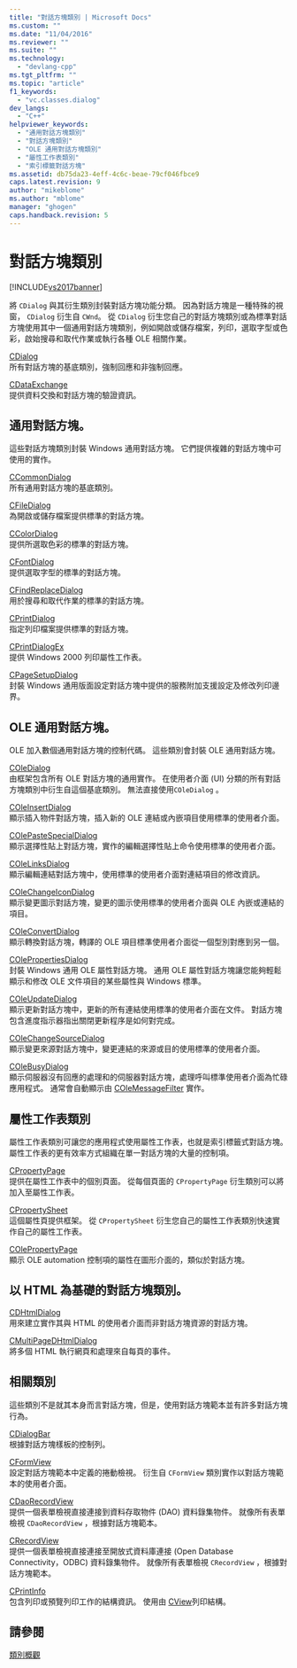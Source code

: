 ```yaml
---
title: "對話方塊類別 | Microsoft Docs"
ms.custom: ""
ms.date: "11/04/2016"
ms.reviewer: ""
ms.suite: ""
ms.technology: 
  - "devlang-cpp"
ms.tgt_pltfrm: ""
ms.topic: "article"
f1_keywords: 
  - "vc.classes.dialog"
dev_langs: 
  - "C++"
helpviewer_keywords: 
  - "通用對話方塊類別"
  - "對話方塊類別"
  - "OLE 通用對話方塊類別"
  - "屬性工作表類別"
  - "索引標籤對話方塊"
ms.assetid: db75da23-4eff-4c6c-beae-79cf046fbce9
caps.latest.revision: 9
author: "mikeblome"
ms.author: "mblome"
manager: "ghogen"
caps.handback.revision: 5
---
```

# 對話方塊類別
[!INCLUDE[vs2017banner](../assembler/inline/includes/vs2017banner.md)]

將 `CDialog` 與其衍生類別封裝對話方塊功能分類。  因為對話方塊是一種特殊的視窗， `CDialog` 衍生自 `CWnd`。  從 `CDialog` 衍生您自己的對話方塊類別或為標準對話方塊使用其中一個通用對話方塊類別，例如開啟或儲存檔案，列印，選取字型或色彩，啟始搜尋和取代作業或執行各種 OLE 相關作業。  
  
 [CDialog](../mfc/reference/cdialog-class.md)  
 所有對話方塊的基底類別，強制回應和非強制回應。  
  
 [CDataExchange](../mfc/reference/cdataexchange-class.md)  
 提供資料交換和對話方塊的驗證資訊。  
  
## 通用對話方塊。  
 這些對話方塊類別封裝 Windows 通用對話方塊。  它們提供複雜的對話方塊中可使用的實作。  
  
 [CCommonDialog](../mfc/reference/ccommondialog-class.md)  
 所有通用對話方塊的基底類別。  
  
 [CFileDialog](../mfc/reference/cfiledialog-class.md)  
 為開啟或儲存檔案提供標準的對話方塊。  
  
 [CColorDialog](../mfc/reference/ccolordialog-class.md)  
 提供所選取色彩的標準的對話方塊。  
  
 [CFontDialog](../mfc/reference/cfontdialog-class.md)  
 提供選取字型的標準的對話方塊。  
  
 [CFindReplaceDialog](../mfc/reference/cfindreplacedialog-class.md)  
 用於搜尋和取代作業的標準的對話方塊。  
  
 [CPrintDialog](../mfc/reference/cprintdialog-class.md)  
 指定列印檔案提供標準的對話方塊。  
  
 [CPrintDialogEx](../mfc/reference/cprintdialogex-class.md)  
 提供 Windows 2000 列印屬性工作表。  
  
 [CPageSetupDialog](../mfc/reference/cpagesetupdialog-class.md)  
 封裝 Windows 通用版面設定對話方塊中提供的服務附加支援設定及修改列印邊界。  
  
## OLE 通用對話方塊。  
 OLE 加入數個通用對話方塊的控制代碼。  這些類別會封裝 OLE 通用對話方塊。  
  
 [COleDialog](../mfc/reference/coledialog-class.md)  
 由框架包含所有 OLE 對話方塊的通用實作。  在使用者介面 \(UI\) 分類的所有對話方塊類別中衍生自這個基底類別。  無法直接使用`COleDialog` 。  
  
 [COleInsertDialog](../mfc/reference/coleinsertdialog-class.md)  
 顯示插入物件對話方塊，插入新的 OLE 連結或內嵌項目使用標準的使用者介面。  
  
 [COlePasteSpecialDialog](../mfc/reference/colepastespecialdialog-class.md)  
 顯示選擇性貼上對話方塊，實作的編輯選擇性貼上命令使用標準的使用者介面。  
  
 [COleLinksDialog](../mfc/reference/colelinksdialog-class.md)  
 顯示編輯連結對話方塊中，使用標準的使用者介面對連結項目的修改資訊。  
  
 [COleChangeIconDialog](../mfc/reference/colechangeicondialog-class.md)  
 顯示變更圖示對話方塊，變更的圖示使用標準的使用者介面與 OLE 內嵌或連結的項目。  
  
 [COleConvertDialog](../mfc/reference/coleconvertdialog-class.md)  
 顯示轉換對話方塊，轉譯的 OLE 項目標準使用者介面從一個型別對應到另一個。  
  
 [COlePropertiesDialog](../mfc/reference/colepropertiesdialog-class.md)  
 封裝 Windows 通用 OLE 屬性對話方塊。  通用 OLE 屬性對話方塊讓您能夠輕鬆顯示和修改 OLE 文件項目的某些屬性與 Windows 標準。  
  
 [COleUpdateDialog](../mfc/reference/coleupdatedialog-class.md)  
 顯示更新對話方塊中，更新的所有連結使用標準的使用者介面在文件。  對話方塊包含進度指示器指出關閉更新程序是如何對完成。  
  
 [COleChangeSourceDialog](../mfc/reference/colechangesourcedialog-class.md)  
 顯示變更來源對話方塊中，變更連結的來源或目的使用標準的使用者介面。  
  
 [COleBusyDialog](../mfc/reference/colebusydialog-class.md)  
 顯示伺服器沒有回應的處理和的伺服器對話方塊，處理呼叫標準使用者介面為忙碌應用程式。  通常會自動顯示由 [COleMessageFilter](../mfc/reference/colemessagefilter-class.md) 實作。  
  
## 屬性工作表類別  
 屬性工作表類別可讓您的應用程式使用屬性工作表，也就是索引標籤式對話方塊。  屬性工作表的更有效率方式組織在單一對話方塊的大量的控制項。  
  
 [CPropertyPage](../mfc/reference/cpropertypage-class.md)  
 提供在屬性工作表中的個別頁面。  從每個頁面的 `CPropertyPage` 衍生類別可以將加入至屬性工作表。  
  
 [CPropertySheet](../mfc/reference/cpropertysheet-class.md)  
 這個屬性頁提供框架。  從 `CPropertySheet` 衍生您自己的屬性工作表類別快速實作自己的屬性工作表。  
  
 [COlePropertyPage](../mfc/reference/colepropertypage-class.md)  
 顯示 OLE automation 控制項的屬性在圖形介面的，類似於對話方塊。  
  
## 以 HTML 為基礎的對話方塊類別。  
 [CDHtmlDialog](../mfc/reference/cdhtmldialog-class.md)  
 用來建立實作其與 HTML 的使用者介面而非對話方塊資源的對話方塊。  
  
 [CMultiPageDHtmlDialog](../mfc/reference/cmultipagedhtmldialog-class.md)  
 將多個 HTML 執行網頁和處理來自每頁的事件。  
  
## 相關類別  
 這些類別不是就其本身而言對話方塊，但是，使用對話方塊範本並有許多對話方塊行為。  
  
 [CDialogBar](../mfc/reference/cdialogbar-class.md)  
 根據對話方塊樣板的控制列。  
  
 [CFormView](../mfc/reference/cformview-class.md)  
 設定對話方塊範本中定義的捲動檢視。  衍生自 `CFormView` 類別實作以對話方塊範本的使用者介面。  
  
 [CDaoRecordView](../mfc/reference/cdaorecordview-class.md)  
 提供一個表單檢視直接連接到資料存取物件 \(DAO\) 資料錄集物件。  就像所有表單檢視 `CDaoRecordView` ，根據對話方塊範本。  
  
 [CRecordView](../mfc/reference/crecordview-class.md)  
 提供一個表單檢視直接連接至開放式資料庫連接 \(Open Database Connectivity，ODBC\) 資料錄集物件。  就像所有表單檢視 `CRecordView` ，根據對話方塊範本。  
  
 [CPrintInfo](../mfc/reference/cprintinfo-structure.md)  
 包含列印或預覽列印工作的結構資訊。  使用由 [CView](../mfc/reference/cview-class.md)列印結構。  
  
## 請參閱  
 [類別概觀](../mfc/class-library-overview.md)